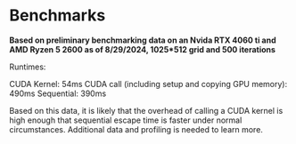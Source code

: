 # Benchmarks
**Based on preliminary benchmarking data on an Nvida RTX 4060 ti and AMD Ryzen 5 2600 as of 8/29/2024,
 1025*512 grid and 500 iterations**

Runtimes:

CUDA Kernel: 54ms
CUDA call (including setup and copying GPU memory): 490ms
Sequential: 390ms

Based on this data, it is likely that the overhead of calling a CUDA kernel is
high enough that sequential escape time is faster under normal circumstances.
Additional data and profiling is needed to learn more.
